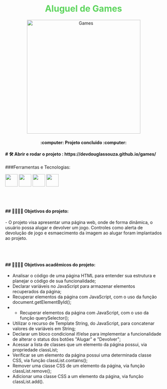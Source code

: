 <h1 align="center" style="color: #5dd55d;">Aluguel de Games</h1>


<p align="center">
  <img width="365" alt="Games" src="https://github.com/devdouglassouza/imagens/blob/main/AluGames.bmp" style="display: block; margin: 0 auto;">
</p>

 
<h4 align="center"> 
    :computer: Projeto concluido :computer:
</h4>

<h4 align="left"> 
    # 🛠️ Abrir e rodar o projeto : https://devdouglassouza.github.io/games/
</h4>

###Ferramentas e Tecnologias:

<img loading="lazy" src="https://cdn.jsdelivr.net/gh/devicons/devicon@latest/icons/github/github-original.svg" width="40" height="40" /> <img  loading="lazy" src="https://cdn.jsdelivr.net/gh/devicons/devicon@latest/icons/javascript/javascript-original.svg" width="40" height="40" /> <img  loading="lazy" src="https://cdn.jsdelivr.net/gh/devicons/devicon@latest/icons/css3/css3-original.svg" width="40" height="40" /> <img  loading="lazy" src="https://cdn.jsdelivr.net/gh/devicons/devicon@latest/icons/html5/html5-original.svg" width="40" height="40" />

<br><br>

<h4 align="left"> 
    ## 👨‍🎓👨‍💻 Objetivos do projeto:
</h4>
- O projeto visa apresentar uma página web, onde de forma dinâmica, o usuário possa alugar e devolver um jogo. Controles como alerta de devolução de jogo e esmaecimento da imagem ao alugar foram implantados ao projeto.

<br><br>

<h4 align="left"> 
    ## 👨‍🎓👨‍💻 Objetivos acadêmicos do projeto:
</h4>

- Analisar o código de uma página HTML para entender sua estrutura e planejar o código de sua funcionalidade;
- Declarar variáveis no JavaScript para armazenar elementos recuperados da página;
- Recuperar elementos da página com JavaScript, com o uso da função document.getElementById();
- - Recuperar elementos da página com JavaScript, com o uso da função querySelector();
- Utilizar o recurso de Template String, do JavaScript, para concatenar valores de variáveis em String;
-	Declarar um bloco condicional if/else para implementar a funcionalidade de alterar o status dos botões "Alugar" e "Devolver";
-	Acessar a lista de classes que um elemento da página possui, via propriedade classList;
-	Verificar se um elemento da página possui uma determinada classe CSS, via função classList.contains();
- Remover uma classe CSS de um elemento da página, via função classList.remove();
-	Adicionar uma classe CSS a um elemento da página, via função classList.add().

